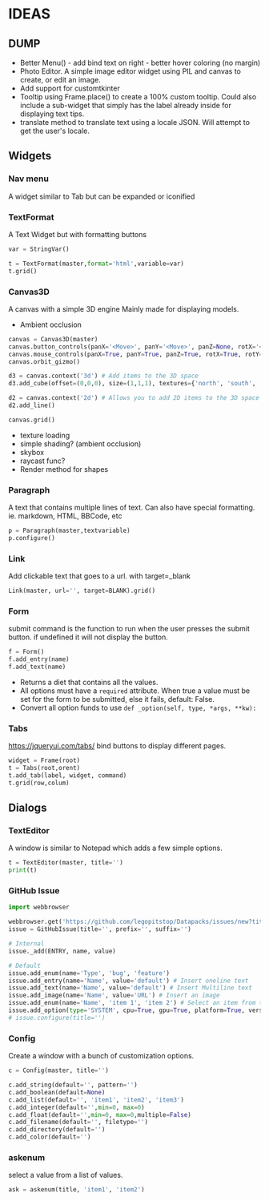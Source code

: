 # IDEAS
## DUMP
- Better Menu() - add bind text on right - better hover coloring (no margin)
- Photo Editor. A simple image editor widget using PIL and canvas to create, or edit an image.
- Add support for customtkinter
- Tooltip using Frame.place() to create a 100% custom tooltip. Could also include a sub-widget that simply has the label already inside for displaying text tips.
- translate method to translate text using a locale JSON. Will attempt to get the user's locale.

## Widgets
### Nav menu
A widget similar to Tab but can be expanded or iconified

### TextFormat

A Text Widget but with formatting buttons
```python
var = StringVar()

t = TextFormat(master,format='html',variable=var)
t.grid()

```

### Canvas3D
A canvas with a simple 3D engine Mainly made for displaying models.
- Ambient occlusion
```python
canvas = Canvas3D(master)
canvas.button_controls(panX='<Move>', panY='<Move>', panZ=None, rotX='<x>', rotY='<y>', rotZ='<z>')
canvas.mouse_controls(panX=True, panY=True, panZ=True, rotX=True, rotY=True, rotZ=True)
canvas.orbit_gizmo()

d3 = canvas.context('3d') # Add items to the 3D space
d3.add_cube(offset=(0,0,0), size=(1,1,1), textures={'north', 'south', 'east', 'west', 'up', 'down'}, render_method='opaque|cutout|blend')

d2 = canvas.context('2d') # Allows you to add 2D items to the 3D space (Like a HUD)
d2.add_line()

canvas.grid()

```
- texture loading
- simple shading? (ambient occlusion)
- skybox
- raycast func?
- Render method for shapes

### Paragraph
A text that contains multiple lines of text. Can also have special formatting. ie. markdown, HTML, BBCode, etc
```python
p = Paragraph(master,textvariable)
p.configure()
```

### Link
Add clickable text that goes to a url. with target=_blank
```python
Link(master, url='', target=BLANK).grid()
```

### Form
submit command is the function to run when the user presses the submit button. if undefined it will not display the button. 
```python
f = Form()
f.add_entry(name)
f.add_text(name)
```
- Returns a diet that contains all the values.
- All options must have a `required` attribute. When true a value must be set for the form to be submitted, else it fails, default: False.
- Convert all option funds to use `def _option(self, type, *args, **kw):`

### Tabs
https://jqueryui.com/tabs/
bind buttons to display different pages.
```python
widget = Frame(root)
t = Tabs(root,orent)
t.add_tab(label, widget, command)
t.grid(row,colum)
```

## Dialogs
### TextEditor
A window is similar to Notepad which adds a few simple options.
```python
t = TextEditor(master, title='')
print(t)
```

### GitHub Issue
```python
import webbrowser

webbrowser.get('https://github.com/legopitstop/Datapacks/issues/new?title=%s&body=%s'%(TITLE, BODY))
issue = GitHubIssue(title='', prefix='', suffix='')

# Internal
issue._add(ENTRY, name, value)

# Default
issue.add_enum(name='Type', 'bug', 'feature')
issue.add_entry(name='Name', value='default') # Insert oneline text
issue.add_text(name='Name', value='default') # Insert Multiline text
issue.add_image(name='Name', value='URL') # Insert an image
issue.add_enum(name='Name', 'item 1', 'item 2') # Select an item from the list
issue.add_option(type='SYSTEM', cpu=True, gpu=True, platform=True, version=True) # Get the users system info
# issue.configure(title='')
```

### Config
Create a window with a bunch of customization options.
```python
c = Config(master, title='')

c.add_string(default='', pattern='')
c.add_boolean(default=None)
c.add_list(default='', 'item1', 'item2', 'item3')
c.add_integer(default='',min=0, max=0)
c.add_float(default='',min=0, max=0,multiple=False)
c.add_filename(default='', filetype='')
c.add_directory(default='')
c.add_color(default='')
```

### askenum
select a value from a list of values.
```python
ask = askenum(title, 'item1', 'item2')
```
